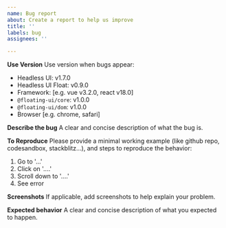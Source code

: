 ```yaml
---
name: Bug report
about: Create a report to help us improve
title: ''
labels: bug
assignees: ''

---
```


**Use Version**
Use version when bugs appear:
 - Headless UI: v1.7.0
 - Headless UI Float: v0.9.0
 - Framework: [e.g. vue v3.2.0, react v18.0]
 - `@floating-ui/core`: v1.0.0
 - `@floating-ui/dom`: v1.0.0
 - Browser [e.g. chrome, safari]

**Describe the bug**
A clear and concise description of what the bug is.

**To Reproduce**
Please provide a minimal working example (like github repo, codesandbox, stackblitz...), and steps to reproduce the behavior:
1. Go to '...'
2. Click on '....'
3. Scroll down to '....'
4. See error

**Screenshots**
If applicable, add screenshots to help explain your problem.

**Expected behavior**
A clear and concise description of what you expected to happen.
